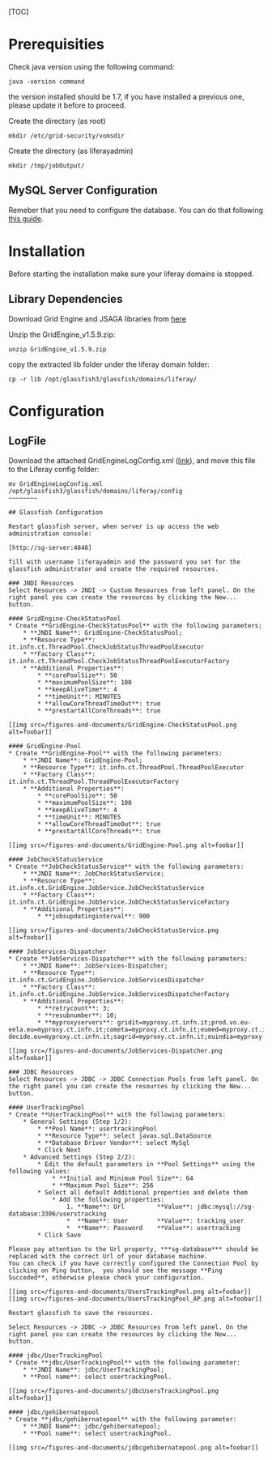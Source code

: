 [TOC]

# Prerequisities

Check java version using the following command:

~~~~~~~~~
java -version command
~~~~~~~~~

the version installed should be 1.7, if you have installed a previous one, please update it before to proceed.

Create the directory (as root)

~~~~~~~~~
mkdir /etc/grid-security/vomsdir
~~~~~~~~~

Create the directory (as liferayadmin)

~~~~~~~~~
mkdir /tmp/jobOutput/
~~~~~~~~~

## MySQL Server Configuration

Remeber that you need to configure the database. You can do that following [this guide](https://sourceforge.net/p/ctsciencegtwys/wiki/ConfigUserTrackingDBInMySQL).

# Installation

Before starting the installation make sure your liferay domains is stopped. 

## Library Dependencies

Download Grid Engine and JSAGA libraries from [here](http://sourceforge.net/projects/ctsciencegtwys/files/catania-grid-engine/1.5.9/Liferay6.1/GridEngine_v1.5.9.zip/download)

Unzip the GridEngine_v1.5.9.zip:

~~~~~~~~~
unzip GridEngine_v1.5.9.zip
~~~~~~~~~

copy the extracted lib folder under the liferay domain folder:

~~~~~~~~~
cp -r lib /opt/glassfish3/glassfish/domains/liferay/
~~~~~~~~~

# Configuration
## LogFile
Download the attached GridEngineLogConfig.xml ([link](https://sourceforge.net/p/ctsciencegtwys/wiki/ConfigCTGridEngine/attachment/GridEngineLogConfig.xml)), and move this file to the Liferay config folder:

~~~~~~~~~
mv GridEngineLogConfig.xml /opt/glassfish3/glassfish/domains/liferay/config
~~~~~~~~

## Glassfish Configuration

Restart glassfish server, when server is up access the web administration console:

[http://sg-server:4848]

fill with username liferayadmin and the password you set for the glassfish administrator and create the required resources. 

### JNDI Resources
Select Resources -> JNDI -> Custom Resources from left panel. On the right panel you can create the resources by clicking the New... button.

#### GridEngine-CheckStatusPool
* Create **GridEngine-CheckStatusPool** with the following parameters;
    * **JNDI Name**: GridEngine-CheckStatusPool;
    * **Resource Type**: it.infn.ct.ThreadPool.CheckJobStatusThreadPoolExecutor
    * **Factory Class**: it.infn.ct.ThreadPool.CheckJobStatusThreadPoolExecutorFactory
    * **Additional Properties**:
        * **corePoolSize**: 50
        * **maximumPoolSize**: 100
        * **keepAliveTime**: 4
        * **timeUnit**: MINUTES
        * **allowCoreThreadTimeOut**: true
        * **prestartAllCoreThreads**: true

[[img src=/figures-and-documents/GridEngine-CheckStatusPool.png alt=foobar]]

#### GridEngine-Pool
* Create **GridEngine-Pool** with the following parameters:
    * **JNDI Name**: GridEngine-Pool;
    * **Resource Type**: it.infn.ct.ThreadPool.ThreadPoolExecutor
    * **Factory Class**: it.infn.ct.ThreadPool.ThreadPoolExecutorFactory
    * **Additional Properties**:
        * **corePoolSize**: 50
        * **maximumPoolSize**: 100
        * **keepAliveTime**: 4
        * **timeUnit**: MINUTES
        * **allowCoreThreadTimeOut**: true
        * **prestartAllCoreThreads**: true

[[img src=/figures-and-documents/GridEngine-Pool.png alt=foobar]]

#### JobCheckStatusService
* Create **JobCheckStatusService** with the following parameters:
    * **JNDI Name**: JobCheckStatusService;
    * **Resource Type**: it.infn.ct.GridEngine.JobService.JobCheckStatusService
    * **Factory Class**: it.infn.ct.GridEngine.JobService.JobCheckStatusServiceFactory
    * **Additional Properties**:
        * **jobsupdatinginterval**: 900

[[img src=/figures-and-documents/JobCheckStatusService.png alt=foobar]]

#### JobServices-Dispatcher
* Create **JobServices-Dispatcher** with the following parameters:
    * **JNDI Name**: JobServices-Dispatcher;
    * **Resource Type**: it.infn.ct.GridEngine.JobService.JobServicesDispatcher
    * **Factory Class**: it.infn.ct.GridEngine.JobService.JobServicesDispatcherFactory
    * **Additional Properties**:
        * **retrycount**: 3;
        * **resubnumber**: 10;
        * **myproxyservers**: gridit=myproxy.ct.infn.it;prod.vo.eu-eela.eu=myproxy.ct.infn.it;cometa=myproxy.ct.infn.it;eumed=myproxy.ct.infn.it;vo.eu-decide.eu=myproxy.ct.infn.it;sagrid=myproxy.ct.infn.it;euindia=myproxy.ct.infn.it;see=myproxy.ct.infn.it;

[[img src=/figures-and-documents/JobServices-Dispatcher.png alt=foobar]]

### JDBC Resources
Select Resources -> JDBC -> JDBC Connection Pools from left panel. On the right panel you can create the resources by clicking the New... button.

#### UserTrackingPool
* Create **UserTrackingPool** with the following parameters:
    * General Settings (Step 1/2):
        * **Pool Name**: usertrackingPool
        * **Resource Type**: select javax.sql.DataSource
        * **Database Driver Vendor**: select MySql
        * Click Next
    * Advanced Settings (Step 2/2):
        * Edit the default parameters in **Pool Settings** using the following values:
            * **Initial and Minimum Pool Size**: 64
            * **Maximum Pool Size**: 256
        * Select all default Additional properties and delete them
            * Add the following properties:
                1. **Name**: Url         **Value**: jdbc:mysql://sg-database:3306/userstracking
                *  **Name**: User        **Value**: tracking_user
                *  **Name**: Password    **Value**: usertracking
        * Click Save

Please pay attention to the Url property, ***sg-database*** should be replaced with the correct Url of your database machine.
You can check if you have correctly configured the Connection Pool by clicking on Ping button,  you should see the message **Ping Succeded**, otherwise please check your configuration.

[[img src=/figures-and-documents/UsersTrackingPool.png alt=foobar]]
[[img src=/figures-and-documents/UsersTrackingPool_AP.png alt=foobar]]

Restart glassfish to save the resources.

Select Resources -> JDBC -> JDBC Resources from left panel. On the right panel you can create the resources by clicking the New... button.

#### jdbc/UserTrackingPool
* Create **jdbc/UserTrackingPool** with the following parameter:
    * **JNDI Name**: jdbc/UserTrackingPool;
    * **Pool name**: select usertrackingPool.

[[img src=/figures-and-documents/jdbcUsersTrackingPool.png alt=foobar]]

#### jdbc/gehibernatepool
* Create **jdbc/gehibernatepool** with the following parameter:
    * **JNDI Name**: jdbc/gehibernatepool;
    * **Pool name**: select usertrackingPool.

[[img src=/figures-and-documents/jdbcgehibernatepool.png alt=foobar]]
